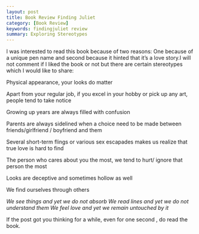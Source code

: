 ```yaml
---
layout: post
title: Book Review Finding Juliet
category: [Book Review]
keywords: findingjuliet review
summary: Exploring Stereotypes
---
```


I was interested to read this book because of two reasons: One because of a unique pen name and second because it hinted that it’s a love story.I will not comment if I liked the book or not but there are certain stereotypes which I would like to share:

Physical appearance, your looks do matter

Apart from your regular job, if you excel in your hobby or pick up any art, people tend to take notice

Growing up years are always filled with confusion

Parents are always sidelined when a choice need to be made between friends/girlfriend / boyfriend and them 

Several short-term flings or various sex escapades makes us realize that true love is hard to find

The person who cares about you the most, we tend to hurt/ ignore that person the most

Looks are deceptive and sometimes hollow as well

We find ourselves through others

*We see things and yet we do not absorb*
*We read lines and yet we do not understand them*
*We feel love and yet we remain untouched by it*

If the post got you thinking for a while, even for one second , do read the book.
